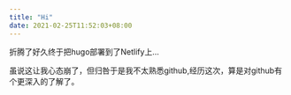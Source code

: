 ```yaml
---
title: "Hi"
date: 2021-02-25T11:52:03+08:00
---
```


折腾了好久终于把hugo部署到了Netlify上...

虽说这让我心态崩了，但归咎于是我不太熟悉github,经历这次，算是对github有个更深入的了解了。